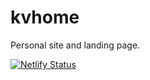# kvhome #
Personal site and landing page.

[![Netlify Status](https://api.netlify.com/api/v1/badges/ae6ce3c9-7a6f-4350-bc21-16b18e388eac/deploy-status)](https://app.netlify.com/sites/vigorous-tesla-25a029/deploys)
